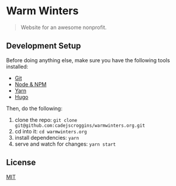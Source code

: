 # Warm Winters

> Website for an awesome nonprofit.

## Development Setup

Before doing anything else, make sure you have the following tools installed:

* [Git](https://git-scm.com/book/en/v2/Getting-Started-Installing-Git)
* [Node & NPM](https://nodejs.org/en/download/)
* [Yarn](https://yarnpkg.com/lang/en/docs/install/)
* [Hugo](https://gohugo.io/getting-started/installing/)

Then, do the following:

1. clone the repo: `git clone git@github.com:cadejscroggins/warmwinters.org.git`
2. cd into it: `cd warmwinters.org`
3. install dependencies: `yarn`
4. serve and watch for changes: `yarn start`

## License

[MIT](https://raw.githubusercontent.com/cadejscroggins/warmwinters.org/master/LICENSE.txt)
